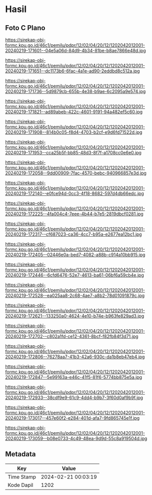 # Hasil

## Foto C Plano

https://sirekap-obj-formc.kpu.go.id/46c1/pemilu/pdpr/12/02/04/20/12/1202042012001-20240219-171601--04e5a06d-84d9-4b34-81be-b8ae7866e48d.jpg

https://sirekap-obj-formc.kpu.go.id/46c1/pemilu/pdpr/12/02/04/20/12/1202042012001-20240219-171651--dc1173b6-6fac-4a1e-ad90-2eddbd8c512a.jpg

https://sirekap-obj-formc.kpu.go.id/46c1/pemilu/pdpr/12/02/04/20/12/1202042012001-20240219-171736--5d9879cb-655b-4e38-b9ae-6c2095a9e574.jpg

https://sirekap-obj-formc.kpu.go.id/46c1/pemilu/pdpr/12/02/04/20/12/1202042012001-20240219-171821--ad89abeb-422c-4601-9191-94a482ef5c60.jpg

https://sirekap-obj-formc.kpu.go.id/46c1/pemilu/pdpr/12/02/04/20/12/1202042012001-20240219-171908--814b0c05-f8d4-4703-b2cf-e9d6fd71522d.jpg

https://sirekap-obj-formc.kpu.go.id/46c1/pemilu/pdpr/12/02/04/20/12/1202042012001-20240219-171953--cca25b5f-bb85-48d3-8f7f-a1708cc0e6e0.jpg

https://sirekap-obj-formc.kpu.go.id/46c1/pemilu/pdpr/12/02/04/20/12/1202042012001-20240219-172058--9dd00909-7fac-4570-bebc-940966857e3d.jpg

https://sirekap-obj-formc.kpu.go.id/46c1/pemilu/pdpr/12/02/04/20/12/1202042012001-20240219-172140--e0fce94d-0cc3-4f18-8682-597d4db66edc.jpg

https://sirekap-obj-formc.kpu.go.id/46c1/pemilu/pdpr/12/02/04/20/12/1202042012001-20240219-172225--4fa004c4-7eee-4b44-b7e5-2819dbcf0281.jpg

https://sirekap-obj-formc.kpu.go.id/46c1/pemilu/pdpr/12/02/04/20/12/1202042012001-20240219-172317--cf687023-ca36-4cc7-b95a-e2677ea12bc1.jpg

https://sirekap-obj-formc.kpu.go.id/46c1/pemilu/pdpr/12/02/04/20/12/1202042012001-20240219-172405--02446e0a-bed7-4082-a88b-c914a10bb915.jpg

https://sirekap-obj-formc.kpu.go.id/46c1/pemilu/pdpr/12/02/04/20/12/1202042012001-20240219-172446--6cfd6476-52e7-4613-ba61-06bf6a59cb4e.jpg

https://sirekap-obj-formc.kpu.go.id/46c1/pemilu/pdpr/12/02/04/20/12/1202042012001-20240219-172528--ea025aa8-2c68-4ae7-a8b2-78d01091879c.jpg

https://sirekap-obj-formc.kpu.go.id/46c1/pemilu/pdpr/12/02/04/20/12/1202042012001-20240219-172621--133250a0-4624-4e10-b74e-b963fe829ad3.jpg

https://sirekap-obj-formc.kpu.go.id/46c1/pemilu/pdpr/12/02/04/20/12/1202042012001-20240219-172702--c802a1fd-ce12-4361-8bcf-f82fb84f3d71.jpg

https://sirekap-obj-formc.kpu.go.id/46c1/pemilu/pdpr/12/02/04/20/12/1202042012001-20240219-172806--76278aa7-41b3-42a6-930c-da1b8eb47eb4.jpg

https://sirekap-obj-formc.kpu.go.id/46c1/pemilu/pdpr/12/02/04/20/12/1202042012001-20240219-172847--5e99163a-e46c-41f5-81f6-5774bb875e5a.jpg

https://sirekap-obj-formc.kpu.go.id/46c1/pemilu/pdpr/12/02/04/20/12/1202042012001-20240219-172933--38cdf9e9-61c9-4dd4-b9b7-3f60d0af9b9f.jpg

https://sirekap-obj-formc.kpu.go.id/46c1/pemilu/pdpr/12/02/04/20/12/1202042012001-20240219-173017--457e60f2-e284-401d-afa7-9fd865745e1f.jpg

https://sirekap-obj-formc.kpu.go.id/46c1/pemilu/pdpr/12/02/04/20/12/1202042012001-20240219-173059--b08e0733-4c49-48ea-9d9d-55c8a919504d.jpg


## Metadata

| Key        | Value               |
| ---------- | ------------------- |
| Time Stamp | 2024-02-21 00:03:19 |
| Kode Dapil | 1202                |



